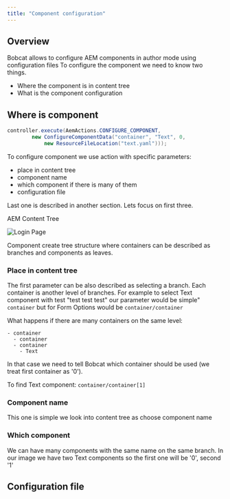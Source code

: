 ```yaml
---
title: "Component configuration"
---
```


## Overview

Bobcat allows to configure AEM components in author mode using configuration files
To configure the component we need to know two things.

- Where the component is in content tree
- What is the component configuration

## Where is component
```java
controller.execute(AemActions.CONFIGURE_COMPONENT,
        new ConfigureComponentData("container", "Text", 0,
            new ResourceFileLocation("text.yaml")));
```

To configure component we use action with specific parameters:

- place in content tree
- component name
- which component if there is many of them
- configuration file

Last one is described in another section. Lets focus on first three. 

AEM Content Tree

![Login Page]({{site.baseurl}}/assets/img/componentconfigure.png)

Component create tree structure where containers can be described as branches and components as leaves.

### Place in content tree
The first parameter can be also described as selecting a branch. Each container is another level of branches. 
For example to select Text component with test "test test test" our parameter would be simple" `container` but for Form Options would be `container/container`

What happens if there are many containers on the same level:
```
- container 
  - container
  - container
    - Text
``` 
In that case we need to tell Bobcat which container should be used (we treat first container as '0'). 

To find Text component: `container/container[1]`
### Component name
This one is simple we look into content tree as choose component name
 
### Which component
We can have many components with the same name on the same branch. In our image we have two Text components so the first one will be '0', second '1'

## Configuration file


